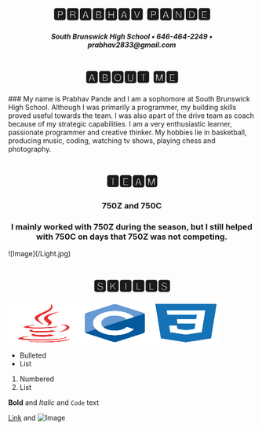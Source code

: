 <h1 align="center"> 🅿🆁🅰🅱🅷🅰🆅 🅿🅰🅽🅳🅴 </h1>
<h5 align ="center"> South Brunswick High School • 646-464-2249 • prabhav2833@gmail.com </h5>

<h1 align="center"> 🅰🅱🅾🆄🆃 🅼🅴 </h1>
### My name is Prabhav Pande and I am a sophomore at South Brunswick High School. Although I was primarily a programmer, my building skills proved useful towards the team. I was also apart of the drive team as coach because of my strategic capabilities. I am a very enthusiastic learner, passionate programmer and creative thinker. My hobbies lie in basketball, producing music, coding, watching tv shows, playing chess and photography.  

<h1 align="center"> 🆃🅴🅰🅼 </h1>
<h3 align ="center"> 750Z and 750C </h3>
<h3 align ="center"> I mainly worked with 750Z during the season, but I still helped with 750C on days that 750Z was not competing. </h3>
![Image](/Light.jpg)

<h1 align="center"> 🆂🅺🅸🅻🅻🆂 </h1>

<img src="java-plain.svg" width="145" height="80" align="left" />
<img src="c-original.svg" width="145" height="80" align="left" />
<img src="css3-plain.svg" width="145" height="80" />




- Bulleted
- List

1. Numbered
2. List

**Bold** and _Italic_ and `Code` text

[Link](url) and ![Image](src)
